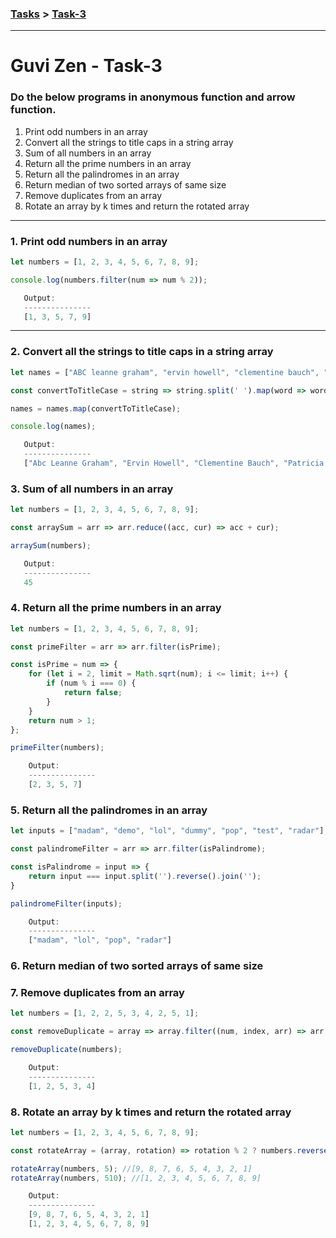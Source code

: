 ### [Tasks](https://github.com/MaitreyaSahu/guvi-zen-tasks#guvi-zen-tasks) > [Task-3](#guvi-zen---task-3)
---

# Guvi Zen - Task-3

### Do the below programs in anonymous function and arrow function.

1. Print odd numbers in an array
2. Convert all the strings to title caps in a string array
3. Sum of all numbers in an array
4. Return all the prime numbers in an array
5. Return all the palindromes in an array
6. Return median of two sorted arrays of same size
7. Remove duplicates from an array
8. Rotate an array by k times and return the rotated array



---
### 1. Print odd numbers in an array
```javascript
let numbers = [1, 2, 3, 4, 5, 6, 7, 8, 9];

console.log(numbers.filter(num => num % 2));
```

```javascript
   Output:
   ---------------
   [1, 3, 5, 7, 9]
```

---
### 2. Convert all the strings to title caps in a string array
```javascript
let names = ["ABC leanne graham", "ervin howell", "clementine bauch", "patricia lebsack", "chelsey dietrich", "mrs. dennis schulist", "kurtis weissnat", "nicholas runolfsdottir v", "glenna reichert", "clementina dubuque"];

const convertToTitleCase = string => string.split(' ').map(word => word[0].toUpperCase() + word.slice(1).toLowerCase()).join(' ');

names = names.map(convertToTitleCase);

console.log(names);
```

```javascript
   Output:
   ---------------
   ["Abc Leanne Graham", "Ervin Howell", "Clementine Bauch", "Patricia Lebsack", "Chelsey Dietrich", "Mrs. Dennis Schulist", "Kurtis Weissnat", "Nicholas Runolfsdottir V", "Glenna Reichert", "Clementina Dubuque"]
```
### 3. Sum of all numbers in an array
```javascript
let numbers = [1, 2, 3, 4, 5, 6, 7, 8, 9];

const arraySum = arr => arr.reduce((acc, cur) => acc + cur);

arraySum(numbers);
```
```javascript
   Output:
   ---------------
   45
```

### 4. Return all the prime numbers in an array
```javascript
let numbers = [1, 2, 3, 4, 5, 6, 7, 8, 9];

const primeFilter = arr => arr.filter(isPrime);

const isPrime = num => {
    for (let i = 2, limit = Math.sqrt(num); i <= limit; i++) {
        if (num % i === 0) {
            return false;
        }
    }
    return num > 1;
};

primeFilter(numbers);
```
```javascript
    Output:
    ---------------
    [2, 3, 5, 7]
```

### 5. Return all the palindromes in an array
```javascript
let inputs = ["madam", "demo", "lol", "dummy", "pop", "test", "radar"];

const palindromeFilter = arr => arr.filter(isPalindrome);

const isPalindrome = input => {
    return input === input.split('').reverse().join('');
}

palindromeFilter(inputs);
```
```javascript
    Output:
    ---------------
    ["madam", "lol", "pop", "radar"]
```

### 6. Return median of two sorted arrays of same size

### 7. Remove duplicates from an array
```javascript
let numbers = [1, 2, 2, 5, 3, 4, 2, 5, 1];

const removeDuplicate = array => array.filter((num, index, arr) => arr.indexOf(num) === index);

removeDuplicate(numbers);
```
```javascript
    Output:
    ---------------
    [1, 2, 5, 3, 4]
```

### 8. Rotate an array by k times and return the rotated array
```javascript
let numbers = [1, 2, 3, 4, 5, 6, 7, 8, 9];

const rotateArray = (array, rotation) => rotation % 2 ? numbers.reverse() : numbers;

rotateArray(numbers, 5); //[9, 8, 7, 6, 5, 4, 3, 2, 1]
rotateArray(numbers, 510); //[1, 2, 3, 4, 5, 6, 7, 8, 9]
```
```javascript
    Output:
    ---------------
    [9, 8, 7, 6, 5, 4, 3, 2, 1]
    [1, 2, 3, 4, 5, 6, 7, 8, 9]
```